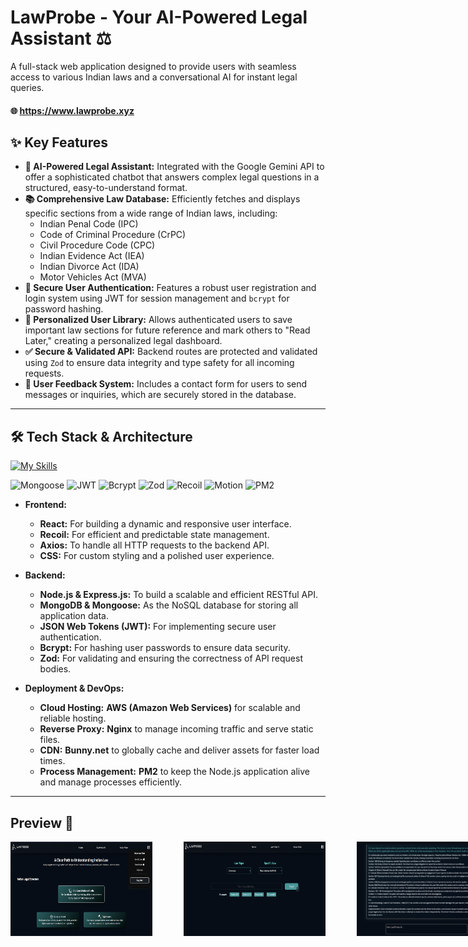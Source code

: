 # LawProbe - Your AI-Powered Legal Assistant ⚖️

A full-stack web application designed to provide users with seamless access to various Indian laws and a conversational AI for instant legal queries.
#### 🌐 https://www.lawprobe.xyz


## ✨ Key Features

* **🤖 AI-Powered Legal Assistant:** Integrated with the Google Gemini API to offer a sophisticated chatbot that answers complex legal questions in a structured, easy-to-understand format.
* **📚 Comprehensive Law Database:** Efficiently fetches and displays specific sections from a wide range of Indian laws, including:
    * Indian Penal Code (IPC)
    * Code of Criminal Procedure (CrPC)
    * Civil Procedure Code (CPC)
    * Indian Evidence Act (IEA)
    * Indian Divorce Act (IDA)
    * Motor Vehicles Act (MVA)
* **🔐 Secure User Authentication:** Features a robust user registration and login system using JWT for session management and `bcrypt` for password hashing.
* **👤 Personalized User Library:** Allows authenticated users to save important law sections for future reference and mark others to "Read Later," creating a personalized legal dashboard.
* **✅ Secure & Validated API:** Backend routes are protected and validated using `Zod` to ensure data integrity and type safety for all incoming requests.
* **📨 User Feedback System:** Includes a contact form for users to send messages or inquiries, which are securely stored in the database.

***

## 🛠️ Tech Stack & Architecture

[![My Skills](https://skillicons.dev/icons?i=react,vite,css,javascript,nodejs,express,mongodb,ai,aws,nginx,ssl&perline=6&theme=dark)](https://skillicons.dev)
<p align="left">
<img src="https://img.shields.io/badge/Mongoose-880000?style=flat-square&logo=mongoose&logoColor=white" alt="Mongoose" />
<img src="https://img.shields.io/badge/JWT-black?style=flat-square&logo=json-web-tokens&logoColor=white" alt="JWT" />
<img src="https://img.shields.io/badge/Bcrypt-E9E9E9?style=flat-square&logo=hashnode&logoColor=black" alt="Bcrypt" />
<img src="https://img.shields.io/badge/Zod-blue?style=flat-square&logo=typescript&logoColor=white" alt="Zod" />
<img src="https://img.shields.io/badge/Recoil-purple?style=flat-square&logo=recoil&logoColor=white" alt="Recoil" />
<img src="https://img.shields.io/badge/Motion-yellow?style=flat-square&logo=framer&logoColor=white" alt="Motion" />
<img src="https://img.shields.io/badge/PM2-purple?style=flat-square&logo=framer&logoColor=white" alt="PM2" />
</p>

* **Frontend:**
    * **React:** For building a dynamic and responsive user interface.
    * **Recoil:** For efficient and predictable state management.
    * **Axios:** To handle all HTTP requests to the backend API.
    * **CSS:** For custom styling and a polished user experience.

* **Backend:**
    * **Node.js & Express.js:** To build a scalable and efficient RESTful API.
    * **MongoDB & Mongoose:** As the NoSQL database for storing all application data.
    * **JSON Web Tokens (JWT):** For implementing secure user authentication.
    * **Bcrypt:** For hashing user passwords to ensure data security.
    * **Zod:** For validating and ensuring the correctness of API request bodies.

* **Deployment & DevOps:**
    * **Cloud Hosting:** **AWS (Amazon Web Services)** for scalable and reliable hosting.
    * **Reverse Proxy:** **Nginx** to manage incoming traffic and serve static files.
    * **CDN:** **Bunny.net** to globally cache and deliver assets for faster load times.
    * **Process Management:** **PM2** to keep the Node.js application alive and manage processes efficiently.

***
## Preview 👀
<div style="display: flex; gap: 50px;">
  <img src="img1.png" alt="Home" width="45%" style="flex: 1;"/>
  <img src="img3.png" alt="Knowmore" width="45%" style="flex: 1;"/>
  <img src="img2.png" alt="Ai response" width="45%" style="flex: 1;"/>
</div>

